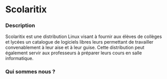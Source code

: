 # Scolaritix
### Description

Scolaritix est une distribution Linux visant à fournir aux élèves de collèges et lycées un catalogue de logiciels libres leurs permettant de travailler convenablement à leur aise et à leur guise. Cette distribution peut également servir aux professeurs à préparer leurs cours en salle informatique.

### Qui sommes nous ?

